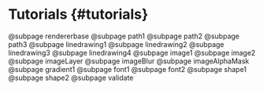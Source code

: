 Tutorials {#tutorials}
======================

@subpage rendererbase
@subpage path1
@subpage path2
@subpage path3
@subpage linedrawing1
@subpage linedrawing2
@subpage linedrawing3
@subpage linedrawing4
@subpage image1
@subpage image2
@subpage imageLayer
@subpage imageBlur
@subpage imageAlphaMask
@subpage gradient1
@subpage font1
@subpage font2
@subpage shape1
@subpage shape2
@subpage validate